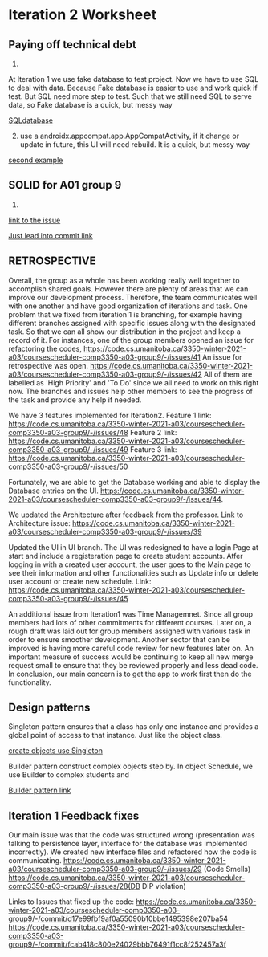 Iteration 2 Worksheet
=====================
Paying off technical debt
-----------------
1. 
At Iteration 1 we use fake database to test project. Now we have to use SQL to deal with data. Because Fake database is easier to use and work quick if test. But SQL need more step to test. Such that we still need SQL to serve data, so Fake database is a quick, but messy way

[SQLdatabase](https://code.cs.umanitoba.ca/3350-winter-2021-a03/coursescheduler-comp3350-a03-group9/-/commit/b8b94620a26853584486fc8d1b3c97e512bb02e3#329611760aa3173adbd3b9b5e193926debd33f81_6_6)

2. use a androidx.appcompat.app.AppCompatActivity, if it change or update in future, this UI will need rebuild. It is a quick, but messy way

[second example](https://code.cs.umanitoba.ca/3350-winter-2021-a03/coursescheduler-comp3350-a03-group9/-/blob/Iteration2/app/src/main/java/com/example/coursescheduler/presentation/CourseActivity.java)

SOLID for A01 group 9
-----
1. 
[Iink to the issue](https://code.cs.umanitoba.ca/3350-winter-2021-a01/group-9/-/issues/43)

[Just lead into commit link](https://code.cs.umanitoba.ca/3350-winter-2021-a01/group-9/-/commit/8cd2c753f7f78f3a49ce551163b3e12bb8156dc8#6ec7ae92ccda9a16082b3f9bab8f100191c76d52_133_159)



RETROSPECTIVE
-------------
Overall, the group as a whole has been working really well together to accomplish shared goals. However there are plenty of areas that we can improve
our development process. Therefore, the team communicates well with one another and have good organization of iterations and task. 
One problem that we fixed from iteration 1 is branching, for example having different branches assigned with specific issues along with the designated task. So 
that we can all show our distribution in the project and keep a record of it. For instances, one of the group members opened an issue for refactoring the codes, https://code.cs.umanitoba.ca/3350-winter-2021-a03/coursescheduler-comp3350-a03-group9/-/issues/41
An issue for retrospective was open. https://code.cs.umanitoba.ca/3350-winter-2021-a03/coursescheduler-comp3350-a03-group9/-/issues/42 
All of them are labelled as 'High Priority' and 'To Do' since we all need to work on this right now. The branches and issues help other members to see the progress of the task and provide any help if needed.

We have 3 features implemented for Iteration2.
Feature 1 link: https://code.cs.umanitoba.ca/3350-winter-2021-a03/coursescheduler-comp3350-a03-group9/-/issues/48
Feature 2 link: https://code.cs.umanitoba.ca/3350-winter-2021-a03/coursescheduler-comp3350-a03-group9/-/issues/49
Feature 3 link: https://code.cs.umanitoba.ca/3350-winter-2021-a03/coursescheduler-comp3350-a03-group9/-/issues/50

Fortunately, we are able to get the Database working and able to display 
the Database entries on the UI. https://code.cs.umanitoba.ca/3350-winter-2021-a03/coursescheduler-comp3350-a03-group9/-/issues/44. 

We updated the Architecture after feedback from the professor.
Link to Architecture issue: https://code.cs.umanitoba.ca/3350-winter-2021-a03/coursescheduler-comp3350-a03-group9/-/issues/39

Updated the UI in UI branch. The UI was redesigned to have a login Page at start and include a registeration page to create student accounts.
Atfer logging in with a created user account, the user goes to the Main page to see their information and other functionalities such as Update info or delete user account or create new schedule.
Link: https://code.cs.umanitoba.ca/3350-winter-2021-a03/coursescheduler-comp3350-a03-group9/-/issues/45

An additional issue from Iteration1 was Time Managemnet. Since all group members had lots of other commitments for different courses. Later on, a rough draft was laid out for group 
members assigned with various task in order to ensure smoother development. 
Another sector that can be improved is having more careful code review for new features later on. 
An important measure of success would be continuing to keep all new merge request small to ensure that they be reviewed properly and less dead code. 
In conclusion, our main concern is to get the app to work first then do the functionality.

Design patterns
--------------------------
Singleton pattern ensures that a class has only one instance and provides a global point of access to that instance. Just like the object class.

[create objects use Singleton](https://code.cs.umanitoba.ca/3350-winter-2021-a03/coursescheduler-comp3350-a03-group9/-/tree/Iteration2/app/src/main/java/com/example/coursescheduler/objects
)

Builder pattern construct complex objects step by. In object Schedule, we use Builder to complex students and 

[Builder pattern link](https://code.cs.umanitoba.ca/3350-winter-2021-a03/coursescheduler-comp3350-a03-group9/-/blob/Iteration2/app/src/main/java/com/example/coursescheduler/objects/Schedule.java)


Iteration 1 Feedback fixes
--------------------------
Our main issue was that the code was structured wrong (presentation was talking to persistence layer, interface for the database was implemented incorrectly). We created new interface files and refactored how the code is communicating.
https://code.cs.umanitoba.ca/3350-winter-2021-a03/coursescheduler-comp3350-a03-group9/-/issues/29 (Code Smells)
https://code.cs.umanitoba.ca/3350-winter-2021-a03/coursescheduler-comp3350-a03-group9/-/issues/28(DB DIP violation)

Links to Issues that fixed up the code:
https://code.cs.umanitoba.ca/3350-winter-2021-a03/coursescheduler-comp3350-a03-group9/-/commit/d17e99fbf9af0a55090b10bbe1495398e207ba54 
https://code.cs.umanitoba.ca/3350-winter-2021-a03/coursescheduler-comp3350-a03-group9/-/commit/fcab418c800e24029bbb76491f1cc8f252457a3f


 
   


 
   
